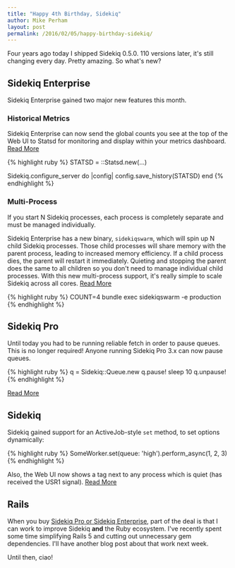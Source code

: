 ```yaml
---
title: "Happy 4th Birthday, Sidekiq"
author: Mike Perham
layout: post
permalink: /2016/02/05/happy-birthday-sidekiq/
---
```


Four years ago today I shipped Sidekiq 0.5.0.  110 versions later, it's
still changing every day.  Pretty amazing.  So what's new?

## Sidekiq Enterprise

Sidekiq Enterprise gained two major new features this month.

### Historical Metrics

Sidekiq Enterprise can now send the global counts you see at
the top of the Web UI to Statsd for monitoring and
display within your metrics dashboard. [Read More][0]

{% highlight ruby %}
STATSD = ::Statsd.new(...)

Sidekiq.configure_server do |config|
  config.save_history(STATSD)
end
{% endhighlight %}

### Multi-Process

If you start N Sidekiq processes, each process is completely separate
and must be managed individually.

Sidekiq Enterprise has a new binary, `sidekiqswarm`,
which will spin up N child Sidekiq processes.  Those child processes
will share memory with the parent process, leading to increased memory efficiency.
If a child process dies, the parent will restart it immediately.
Quieting and stopping the parent does the same to all children so you
don't need to manage individual child processes.  With this new
multi-process support, it's really simple to scale Sidekiq across all
cores.  [Read More][1]

{% highlight ruby %}
COUNT=4 bundle exec sidekiqswarm -e production
{% endhighlight %}

## Sidekiq Pro

Until today you had to be running reliable fetch in order to pause
queues.  This is no longer required!  Anyone running Sidekiq Pro 3.x can now
pause queues.

{% highlight ruby %}
q = Sidekiq::Queue.new
q.pause!
sleep 10
q.unpause!
{% endhighlight %}

[Read More][2]

## Sidekiq

Sidekiq gained support for an ActiveJob-style `set` method, to set options
dynamically:

{% highlight ruby %}
SomeWorker.set(queue: 'high').perform_async(1, 2, 3)
{% endhighlight %}

Also, the Web UI now shows a tag next to any process which is quiet (has
received the USR1 signal). [Read More][3]

## Rails

When you buy [Sidekiq Pro or Sidekiq Enterprise][4], part of the deal is that
I can work to improve Sidekiq **and** the Ruby ecosystem.  I've
recently spent some time simplifying Rails 5 and cutting out unnecessary
gem dependencies.  I'll have another blog post about that work next
week.

Until then, ciao!

[0]: https://github.com/mperham/sidekiq/wiki/Ent-Historical-Metrics
[1]: https://github.com/mperham/sidekiq/wiki/Ent-Multi-Process
[2]: https://github.com/mperham/sidekiq/blob/master/Pro-Changes.md
[3]: https://github.com/mperham/sidekiq/blob/master/Changes.md
[4]: http://sidekiq.org
